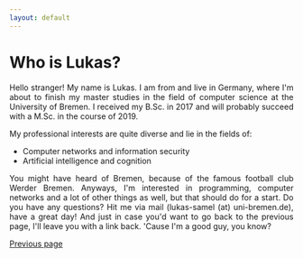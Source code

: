 ```yaml
---
layout: default
---
```


# Who is Lukas?


<div style="text-align: justify">Hello stranger! My name is Lukas. I am from and live in Germany, where I'm about to finish my master studies in the field of computer science at the University of Bremen. I received my B.Sc. in 2017 and will probably succeed with a M.Sc. in the course of 2019.</div>


My professional interests are quite diverse and lie in the fields of:
- Computer networks and information security
- Artificial intelligence and cognition 


<div style="text-align: justify">You might have heard of Bremen, because of the famous football club Werder Bremen.
Anyways, I'm interested in programming, computer networks and a lot of other things as well, but that should do for a start.
Do you have any questions? Hit me via mail (lukas-samel (at) uni-bremen.de), have a great day! And just in case you'd want to go back to the previous page, I'll leave you with a link back. 'Cause I'm a good guy, you know?</div>

[Previous page](index.md)
